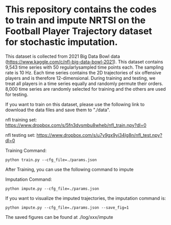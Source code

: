 # This repository contains the codes to train and impute NRTSI on the Football Player Trajectory dataset for stochastic imputation. 
This dataset is collected from 2021 Big Data Bowl data (https://www.kaggle.com/c/nfl-big-data-bowl-2021).
This dataset contains 9,543 time series with 50 regularlysampled time points each. The sampling rate is 10 Hz. Each
time series contains the 2D trajectories of six offensive players and is therefore 12-dimensional. During training and
testing, we treat all players in a time series equally and randomly permute their orders. 8,000 time series are randomly
selected for training and the others are used for testing.

If you want to train on this dataset, please use the following link to download the data files and save them to "./data". 

nfl training set: https://www.dropbox.com/s/5fn3dvsmbu8wheb/nfl_train.npy?dl=0

nfl testing set: https://www.dropbox.com/s/u7y9gx9yi34lg8n/nfl_test.npy?dl=0


Training Command:
```
python train.py --cfg_file=./params.json
```

After Training, you can use the following command to impute 

Imputation Command:
```
python impute.py --cfg_file=./params.json
```
If you want to visualize the imputed trajectories, the imputation command is:
```
python impute.py --cfg_file=./params.json --save_fig=1
```
The saved figures can be found at ./log/xxx/impute
